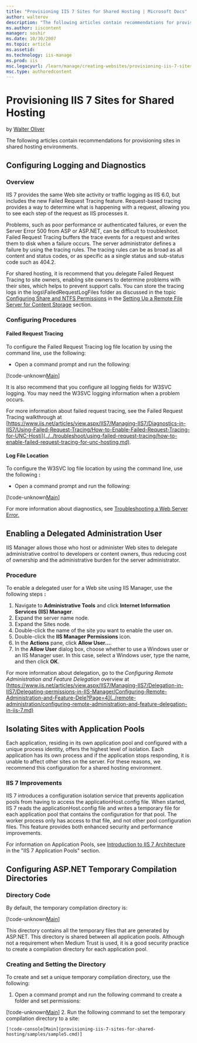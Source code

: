 ```yaml
---
title: "Provisioning IIS 7 Sites for Shared Hosting | Microsoft Docs"
author: walterov
description: "The following articles contain recommendations for provisioning sites in shared hosting environments. Configuring Logging and Diagnostics Enabling a Delegate..."
ms.author: iiscontent
manager: soshir
ms.date: 10/30/2007
ms.topic: article
ms.assetid: 
ms.technology: iis-manage
ms.prod: iis
msc.legacyurl: /learn/manage/creating-websites/provisioning-iis-7-sites-for-shared-hosting
msc.type: authoredcontent
---
```

Provisioning IIS 7 Sites for Shared Hosting
====================
by [Walter Oliver](https://github.com/walterov)

The following articles contain recommendations for provisioning sites in shared hosting environments.

<a id="ConfigLog"></a>

## Configuring Logging and Diagnostics

### Overview

IIS 7 provides the same Web site activity or traffic logging as IIS 6.0, but includes the new Failed Request Tracing feature. Request-based tracing provides a way to determine what is happening with a request, allowing you to see each step of the request as IIS processes it.

Problems, such as poor performance or authenticated failures, or even the Server Error 500 from ASP or ASP.NET, can be difficult to troubleshoot. Failed Request Tracing buffers the trace events for a request and writes them to disk when a failure occurs. The server administrator defines a failure by using the tracing rules. The tracing rules can be as broad as all content and status codes, or as specific as a single status and sub-status code such as 404.2.

For shared hosting, it is recommend that you delegate Failed Request Tracing to site owners, enabling site owners to determine problems with their sites, which helps to prevent support calls. You can store the tracing logs in the logs\FailedRequestLogFiles folder as discussed in the topic [Configuring Share and NTFS Permissions](../../web-hosting/configuring-servers-in-the-windows-web-platform/configuring-share-and-ntfs-permissions.md) in the [Setting Up a Remote File Server for Content Storage](../../web-hosting/configuring-servers-in-the-windows-web-platform/index.md) section.

### Configuring Procedures

#### Failed Request Tracing

To configure the Failed Request Tracing log file location by using the command line, use the following:

- Open a command prompt and run the following:

[!code-unknown[Main](provisioning-iis-7-sites-for-shared-hosting/samples/sample-127143-1.unknown)]

It is also recommend that you configure all logging fields for W3SVC logging. You may need the W3SVC logging information when a problem occurs.

For more information about failed request tracing, see the Failed Request Tracing walkthrough at [https://www.iis.net/articles/view.aspx/IIS7/Managing-IIS7/Diagnostics-in-IIS7/Using-Failed-Request-Tracing/How-to-Enable-Failed-Request-Tracing-for-UNC-Hosti](../../troubleshoot/using-failed-request-tracing/how-to-enable-failed-request-tracing-for-unc-hosting.md).

#### Log File Location

To configure the W3SVC log file location by using the command line, use the following **:** 

- Open a command prompt and run the following:

[!code-unknown[Main](provisioning-iis-7-sites-for-shared-hosting/samples/sample-127143-2.unknown)]

For more information about diagnostics, see [Troubleshooting a Web Server Error.](../../troubleshoot/index.md)

<a id="Enabling"></a>

## Enabling a Delegated Administration User

IIS Manager allows those who host or administer Web sites to delegate administrative control to developers or content owners, thus reducing cost of ownership and the administrative burden for the server administrator.

### Procedure

To enable a delegated user for a Web site using IIS  Manager, use the following steps **:** 

1. Navigate to **Administrative Tools** and click **Internet Information Services (IIS) Manager**.
2. Expand the server name node.
3. Expand the Sites node.
4. Double-click the name of the site you want to enable the user on.
5. Double-click the **IIS Manager Permissions** icon.
6. In the **Actions** pane, click **Allow User...**.
7. In the **Allow User** dialog box, choose whether to use a Windows user or an IIS Manager user. In this case, select a Windows user, type the name, and then click **OK**.

For more information about delegation, go to the *Configuring Remote Administration and Feature Delegation* overview at [https://www.iis.net/articles/view.aspx/IIS7/Managing-IIS7/Delegation-in-IIS7/Delegating-permissions-in-IIS-Manager/Configuring-Remote-Administration-and-Feature-Dele?Page=4](../remote-administration/configuring-remote-administration-and-feature-delegation-in-iis-7.md)

<a id="Isolating"></a>

## Isolating Sites with Application Pools

Each application, residing in its own application pool and configured with a unique process identity, offers the highest level of isolation. Each application has its own process and if the application stops responding, it is unable to affect other sites on the server. For these reasons, we recommend this configuration for a shared hosting environment.

### IIS 7 Improvements

IIS 7 introduces a configuration isolation service that prevents application pools from having to access the applicationHost.config file. When started, IIS 7 reads the applicationHost.config file and writes a temporary file for each application pool that contains the configuration for that pool. The worker process only has access to that file, and not other pool configuration files. This feature provides both enhanced security and performance improvements.

For information on Application Pools, see [Introduction to IIS 7 Architecture](../../get-started/introduction-to-iis/introduction-to-iis-architecture.md) in the "IIS 7 Application Pools" section.

<a id="ConfigASP"></a>

## Configuring ASP.NET Temporary Compilation Directories

### Directory Code

By default, the temporary compilation directory is:

[!code-unknown[Main](provisioning-iis-7-sites-for-shared-hosting/samples/sample-127143-3.unknown)]

This directory contains all the temporary files that are generated by ASP.NET. This directory is shared between all application pools. Although not a requirement when Medium Trust is used, it is a good security practice to create a compilation directory for each application pool.

### Creating and Setting the Directory

To create and set a unique temporary compilation directory, use the following:

1. Open a command prompt and run the following command to create a folder and set permissions:

[!code-unknown[Main](provisioning-iis-7-sites-for-shared-hosting/samples/sample-127143-4.unknown)]
2. Run the following command to set the temporary compilation directory to a site:  

    [!code-console[Main](provisioning-iis-7-sites-for-shared-hosting/samples/sample5.cmd)]